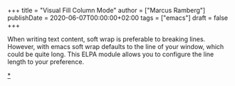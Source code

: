 +++
title = "Visual Fill Column Mode"
author = ["Marcus Ramberg"]
publishDate = 2020-06-07T00:00:00+02:00
tags = ["emacs"]
draft = false
+++

When writing text content, soft wrap is preferable to breaking lines. However, with emacs soft wrap defaults to the line of your window, which could be quite long. This ELPA module allows you to configure the line length to your preference.

[\*](https://github.com/joostkremers/visual-fill-column)
